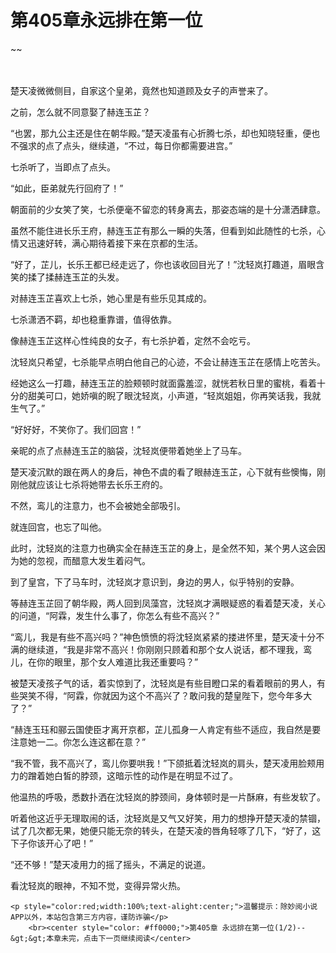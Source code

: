 # 第405章永远排在第一位
~~
    	    <p name="pagetop" href="javascript:void(0);" onclick="return false" style="line-height: 35px;padding: 10px;color: #333;"> </p><p>楚天凌微微侧目，自家这个皇弟，竟然也知道顾及女子的声誉来了。</p><p>之前，怎么就不同意娶了赫连玉芷？</p><p>“也罢，那九公主还是住在朝华殿。”楚天凌虽有心折腾七杀，却也知晓轻重，便也不强求的点了点头，继续道，“不过，每日你都需要进宫。”</p><p>七杀听了，当即点了点头。</p><p>“如此，臣弟就先行回府了！”</p><p>朝面前的少女笑了笑，七杀便毫不留恋的转身离去，那姿态端的是十分潇洒肆意。</p><p>虽然不能住进长乐王府，赫连玉芷有那么一瞬的失落，但看到如此随性的七杀，心情又迅速好转，满心期待着接下来在京都的生活。</p><p>“好了，芷儿，长乐王都已经走远了，你也该收回目光了！”沈轻岚打趣道，眉眼含笑的揉了揉赫连玉芷的头发。</p><p>对赫连玉芷喜欢上七杀，她心里是有些乐见其成的。</p><p>七杀潇洒不羁，却也稳重靠谱，值得依靠。</p><p>像赫连玉芷这样心性纯良的女子，有七杀护着，定然不会吃亏。</p><p>沈轻岚只希望，七杀能早点明白他自己的心迹，不会让赫连玉芷在感情上吃苦头。</p><p>经她这么一打趣，赫连玉芷的脸颊顿时就面露羞涩，就恍若秋日里的蜜桃，看着十分的甜美可口，她娇嗔的睨了眼沈轻岚，小声道，“轻岚姐姐，你再笑话我，我就生气了。”</p><p>“好好好，不笑你了。我们回宫！”</p><p>亲昵的点了点赫连玉芷的脑袋，沈轻岚便带着她坐上了马车。</p><p>楚天凌沉默的跟在两人的身后，神色不虞的看了眼赫连玉芷，心下就有些懊悔，刚刚他就应该让七杀将她带去长乐王府的。</p><p>不然，鸾儿的注意力，也不会被她全部吸引。</p><p>就连回宫，也忘了叫他。</p><p>此时，沈轻岚的注意力也确实全在赫连玉芷的身上，是全然不知，某个男人这会因为她的忽视，而醋意大发生着闷气。</p><p>到了皇宫，下了马车时，沈轻岚才意识到，身边的男人，似乎特别的安静。</p><p>等赫连玉芷回了朝华殿，两人回到凤藻宫，沈轻岚才满眼疑惑的看着楚天凌，关心的问道，“阿霖，发生什么事了，你怎么有些不高兴？”</p><p>“鸾儿，我是有些不高兴吗？”神色愤愤的将沈轻岚紧紧的搂进怀里，楚天凌十分不满的继续道，“我是非常不高兴！你刚刚只顾着和那个女人说话，都不理我，鸾儿，在你的眼里，那个女人难道比我还重要吗？”</p><p>被楚天凌孩子气的话，着实惊到了，沈轻岚是有些目瞪口呆的看着眼前的男人，有些哭笑不得，“阿霖，你就因为这个不高兴了？敢问我的楚皇陛下，您今年多大了？”</p><p>“赫连玉珏和郦云国使臣才离开京都，芷儿孤身一人肯定有些不适应，我自然是要注意她一二。你怎么连这都在意？”</p><p>“我不管，我不高兴了，鸾儿你要哄我！”下颌抵着沈轻岚的肩头，楚天凌用脸颊用力的蹭着她白皙的脖颈，这暗示性的动作是在明显不过了。</p><p>他温热的呼吸，悉数扑洒在沈轻岚的脖颈间，身体顿时是一片酥麻，有些发软了。</p><p>听着他这近乎无理取闹的话，沈轻岚是又气又好笑，用力的想挣开楚天凌的禁锢，试了几次都无果，她便只能无奈的转头，在楚天凌的唇角轻啄了几下，“好了，这下子你该开心了吧！”</p><p>“还不够！”楚天凌用力的摇了摇头，不满足的说道。</p><p>看沈轻岚的眼神，不知不觉，变得异常火热。</p>
    	
   	<p style="color:red;width:100%;text-alight:center;">温馨提示：除妙阅小说APP以外，本站包含第三方内容，谨防诈骗</p>
    	<br><center style="color: #ff0000;">第405章 永远排在第一位(1/2)--&gt;&gt;本章未完，点击下一页继续阅读</center>
    	